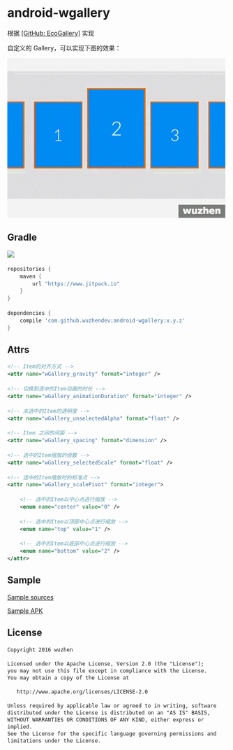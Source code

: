 # android\-wgallery

根据 [[GitHub: EcoGallery]](https://github.com/falnatsheh/EcoGallery) 实现

自定义的 Gallery，可以实现下图的效果：

![效果图][1]

## Gradle

[![](https://www.jitpack.io/v/wuzhendev/android-wgallery.svg)](https://www.jitpack.io/#wuzhendev/android-wgallery)

``` groovy
repositories {
    maven {
        url "https://www.jitpack.io"
    }
}

dependencies {
    compile 'com.github.wuzhendev:android-wgallery:x.y.z'
}
```

## Attrs

``` xml
<!-- Item的对齐方式 -->
<attr name="wGallery_gravity" format="integer" />

<!-- 切换到选中的Item动画的时长 -->
<attr name="wGallery_animationDuration" format="integer" />

<!-- 未选中的Item的透明度 -->
<attr name="wGallery_unselectedAlpha" format="float" />

<!-- Item 之间的间距 -->
<attr name="wGallery_spacing" format="dimension" />

<!-- 选中的Item缩放的倍数 -->
<attr name="wGallery_selectedScale" format="float" />

<!-- 选中的Item缩放时的标准点 -->
<attr name="wGallery_scalePivot" format="integer">

    <!-- 选中的Item以中心点进行缩放 -->
    <enum name="center" value="0" />

    <!-- 选中的Item以顶部中心点进行缩放 -->
    <enum name="top" value="1" />

    <!-- 选中的Item以底部中心点进行缩放 -->
    <enum name="bottom" value="2" />
</attr>
```

## Sample

[Sample sources][2]

[Sample APK][3]

## License

```
Copyright 2016 wuzhen

Licensed under the Apache License, Version 2.0 (the "License");
you may not use this file except in compliance with the License.
You may obtain a copy of the License at

   http://www.apache.org/licenses/LICENSE-2.0

Unless required by applicable law or agreed to in writing, software
distributed under the License is distributed on an "AS IS" BASIS,
WITHOUT WARRANTIES OR CONDITIONS OF ANY KIND, either express or implied.
See the License for the specific language governing permissions and
limitations under the License.
```

[1]: ./assets/1.gif
[2]: ./samples
[3]: ./assets/WGallery_Demo_v1.0.0.apk
